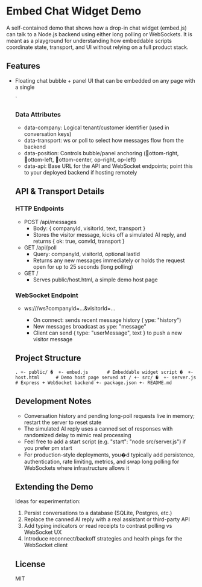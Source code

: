 # Embed Chat Widget Demo

A self-contained demo that shows how a drop-in chat widget (embed.js) can talk to a Node.js backend using either long polling or WebSockets. It is meant as a playground for understanding how embeddable scripts coordinate state, transport, and UI without relying on a full product stack.

## Features
- Floating chat bubble + panel UI that can be embedded on any page with a single <script> tag
- Visitor identity persisted in localStorage, conversation history kept in memory on the server
- Transport toggle between long polling and WebSockets to compare latency and architecture trade-offs
- Express server that serves static assets, handles incoming messages, and simulates AI replies
- Minimal, dependency-light stack that�s easy to explore or extend

## Prerequisites
- Node.js 18 or newer (for crypto.randomUUID and modern ECMAScript features)
- npm 9+ (bundled with recent Node.js versions)

## Getting Started

`Bash
# Clone your fork of the repo
 git clone https://github.com/<your-user>/embed-demo.git
 cd embed-demo

# Install dependencies
 npm install

# Start the demo server (listens on http://localhost:3000)
 node src/server.js
`

Once the server is running, open <http://localhost:3000> in a browser. The public/host.html page loads the widget via the script tag that would normally live on a customer site.

## Using the Widget on Another Site
Add the following script tag to any HTML page (adjust attributes as needed):

`html
<script
  src="http://localhost:3000/embed.js"
  data-company="demo-company"
  data-transport="ws"     <!-- "ws" for WebSockets, "poll" for long polling -->
  data-position="bottom-right"
  data-api="http://localhost:3000">
</script>
`

### Data Attributes
- data-company: Logical tenant/customer identifier (used in conversation keys)
- data-transport: ws or poll to select how messages flow from the backend
- data-position: Controls bubble/panel anchoring (ottom-right, ottom-left, ottom-center, 	op-right, 	op-left)
- data-api: Base URL for the API and WebSocket endpoints; point this to your deployed backend if hosting remotely

## API & Transport Details

### HTTP Endpoints
- POST /api/messages
  - Body: { companyId, visitorId, text, transport }
  - Stores the visitor message, kicks off a simulated AI reply, and returns { ok: true, convId, transport }
- GET /api/poll
  - Query: companyId, visitorId, optional lastId
  - Returns any new messages immediately or holds the request open for up to 25 seconds (long polling)
- GET /
  - Serves public/host.html, a simple demo host page

### WebSocket Endpoint
- ws://<host>/ws?companyId=...&visitorId=...
  - On connect: sends recent message history (	ype: "history")
  - New messages broadcast as 	ype: "message"
  - Client can send { type: "userMessage", text } to push a new visitor message

## Project Structure
`
.
+- public/
�  +- embed.js       # Embeddable widget script
�  +- host.html      # Demo host page served at /
+- src/
�  +- server.js      # Express + WebSocket backend
+- package.json
+- README.md
`

## Development Notes
- Conversation history and pending long-poll requests live in memory; restart the server to reset state
- The simulated AI reply uses a canned set of responses with randomized delay to mimic real processing
- Feel free to add a start script (e.g. "start": "node src/server.js") if you prefer 
pm start
- For production-style deployments, you�d typically add persistence, authentication, rate limiting, metrics, and swap long polling for WebSockets where infrastructure allows it

## Extending the Demo
Ideas for experimentation:
1. Persist conversations to a database (SQLite, Postgres, etc.)
2. Replace the canned AI reply with a real assistant or third-party API
3. Add typing indicators or read receipts to contrast polling vs WebSocket UX
4. Introduce reconnect/backoff strategies and health pings for the WebSocket client

## License
MIT
